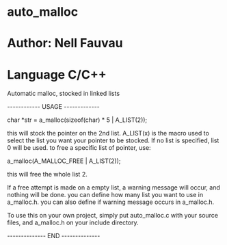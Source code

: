 # auto_malloc
# Author: Nell Fauvau
# Language C/C++
Automatic malloc, stocked in linked lists

------------ USAGE -------------

char *str = a_malloc(sizeof(char) * 5 | A_LIST(2));

this will stock the pointer on the 2nd list.
A_LIST(x) is the macro used to select the list you want your pointer to be stocked.
If no list is specified, list 0 will be used.
to free a specific list of pointer, use:

a_malloc(A_MALLOC_FREE | A_LIST(2));

this will free the whole list 2.

If a free attempt is made on a empty list, a warning message will occur, and nothing will be done.
you can define how many list you want to use in a_malloc.h.
you can also define if warning message occurs in a_malloc.h.

To use this on your own project, simply put auto_malloc.c with your source files, and a_malloc.h on your include directory.

-------------- END --------------
